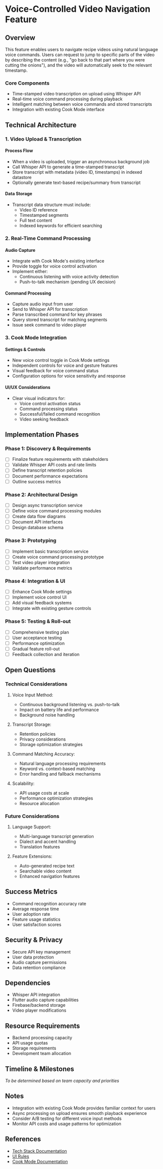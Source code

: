 # Voice-Controlled Video Navigation Feature

## Overview
This feature enables users to navigate recipe videos using natural language voice commands. Users can request to jump to specific parts of the video by describing the content (e.g., "go back to that part where you were cutting the onions"), and the video will automatically seek to the relevant timestamp.

### Core Components
- Time-stamped video transcription on upload using Whisper API
- Real-time voice command processing during playback
- Intelligent matching between voice commands and stored transcripts
- Integration with existing Cook Mode interface

## Technical Architecture

### 1. Video Upload & Transcription
#### Process Flow
- When a video is uploaded, trigger an asynchronous background job
- Call Whisper API to generate a time-stamped transcript
- Store transcript with metadata (video ID, timestamps) in indexed datastore
- Optionally generate text-based recipe/summary from transcript

#### Data Storage
- Transcript data structure must include:
  - Video ID reference
  - Timestamped segments
  - Full text content
  - Indexed keywords for efficient searching

### 2. Real-Time Command Processing
#### Audio Capture
- Integrate with Cook Mode's existing interface
- Provide toggle for voice control activation
- Implement either:
  - Continuous listening with voice activity detection
  - Push-to-talk mechanism (pending UX decision)

#### Command Processing
- Capture audio input from user
- Send to Whisper API for transcription
- Parse transcribed command for key phrases
- Query stored transcript for matching segments
- Issue seek command to video player

### 3. Cook Mode Integration
#### Settings & Controls
- New voice control toggle in Cook Mode settings
- Independent controls for voice and gesture features
- Visual feedback for voice command status
- Configuration options for voice sensitivity and response

#### UI/UX Considerations
- Clear visual indicators for:
  - Voice control activation status
  - Command processing status
  - Successful/failed command recognition
  - Video seeking feedback

## Implementation Phases

### Phase 1: Discovery & Requirements
- [ ] Finalize feature requirements with stakeholders
- [ ] Validate Whisper API costs and rate limits
- [ ] Define transcript retention policies
- [ ] Document performance expectations
- [ ] Outline success metrics

### Phase 2: Architectural Design
- [ ] Design async transcription service
- [ ] Define voice command processing modules
- [ ] Create data flow diagrams
- [ ] Document API interfaces
- [ ] Design database schema

### Phase 3: Prototyping
- [ ] Implement basic transcription service
- [ ] Create voice command processing prototype
- [ ] Test video player integration
- [ ] Validate performance metrics

### Phase 4: Integration & UI
- [ ] Enhance Cook Mode settings
- [ ] Implement voice control UI
- [ ] Add visual feedback systems
- [ ] Integrate with existing gesture controls

### Phase 5: Testing & Roll-out
- [ ] Comprehensive testing plan
- [ ] User acceptance testing
- [ ] Performance optimization
- [ ] Gradual feature roll-out
- [ ] Feedback collection and iteration

## Open Questions

### Technical Considerations
1. Voice Input Method:
   - Continuous background listening vs. push-to-talk
   - Impact on battery life and performance
   - Background noise handling

2. Transcript Storage:
   - Retention policies
   - Privacy considerations
   - Storage optimization strategies

3. Command Matching Accuracy:
   - Natural language processing requirements
   - Keyword vs. context-based matching
   - Error handling and fallback mechanisms

4. Scalability:
   - API usage costs at scale
   - Performance optimization strategies
   - Resource allocation

### Future Considerations
1. Language Support:
   - Multi-language transcript generation
   - Dialect and accent handling
   - Translation features

2. Feature Extensions:
   - Auto-generated recipe text
   - Searchable video content
   - Enhanced navigation features

## Success Metrics
- Command recognition accuracy rate
- Average response time
- User adoption rate
- Feature usage statistics
- User satisfaction scores

## Security & Privacy
- Secure API key management
- User data protection
- Audio capture permissions
- Data retention compliance

## Dependencies
- Whisper API integration
- Flutter audio capture capabilities
- Firebase/backend storage
- Video player modifications

## Resource Requirements
- Backend processing capacity
- API usage quotas
- Storage requirements
- Development team allocation

## Timeline & Milestones
*To be determined based on team capacity and priorities*

## Notes
- Integration with existing Cook Mode provides familiar context for users
- Async processing on upload ensures smooth playback experience
- Consider A/B testing for different voice input methods
- Monitor API costs and usage patterns for optimization

## References
- [Tech Stack Documentation](../tech-stack.md)
- [UI Rules](../ui-rules.md)
- [Cook Mode Documentation](../features/cook-mode.md) 